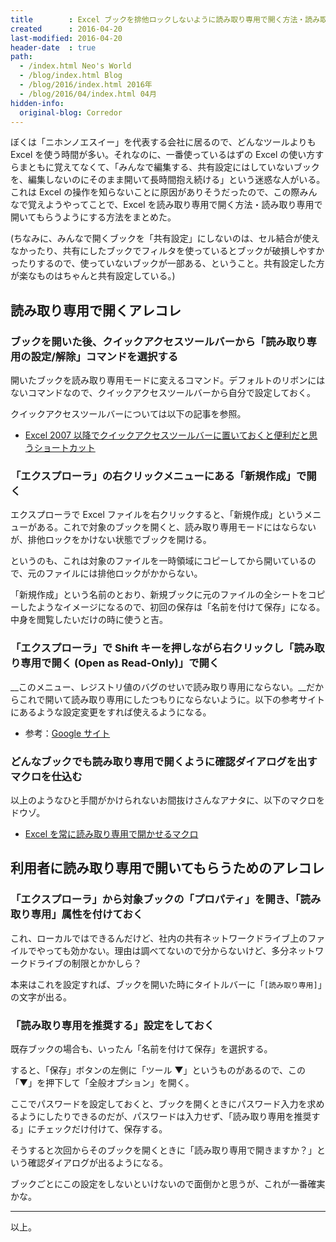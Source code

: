 ```yaml
---
title        : Excel ブックを排他ロックしないように読み取り専用で開く方法・読み取り専用を推奨させる方法
created      : 2016-04-20
last-modified: 2016-04-20
header-date  : true
path:
  - /index.html Neo's World
  - /blog/index.html Blog
  - /blog/2016/index.html 2016年
  - /blog/2016/04/index.html 04月
hidden-info:
  original-blog: Corredor
---
```


ぼくは「ニホンノエスイー」を代表する会社に居るので、どんなツールよりも Excel を使う時間が多い。それなのに、一番使っているはずの Excel の使い方すらまともに覚えてなくて、「みんなで編集する、共有設定にはしていないブックを、編集しないのにそのまま開いて長時間抱え続ける」という迷惑な人がいる。これは Excel の操作を知らないことに原因がありそうだったので、この際みんなで覚えようやってことで、Excel を読み取り専用で開く方法・読み取り専用で開いてもらうようにする方法をまとめた。

(ちなみに、みんなで開くブックを「共有設定」にしないのは、セル結合が使えなかったり、共有にしたブックでフィルタを使っているとブックが破損しやすかったりするので、使っていないブックが一部ある、ということ。共有設定した方が楽なものはちゃんと共有設定している。)

## 読み取り専用で開くアレコレ

### ブックを開いた後、クイックアクセスツールバーから「読み取り専用の設定/解除」コマンドを選択する

開いたブックを読み取り専用モードに変えるコマンド。デフォルトのリボンにはないコマンドなので、クイックアクセスツールバーから自分で設定しておく。

クイックアクセスツールバーについては以下の記事を参照。

- [Excel 2007 以降でクイックアクセスツールバーに置いておくと便利だと思うショートカット](19-01.html)

### 「エクスプローラ」の右クリックメニューにある「新規作成」で開く

エクスプローラで Excel ファイルを右クリックすると、「新規作成」というメニューがある。これで対象のブックを開くと、読み取り専用モードにはならないが、排他ロックをかけない状態でブックを開ける。

というのも、これは対象のファイルを一時領域にコピーしてから開いているので、元のファイルには排他ロックがかからない。

「新規作成」という名前のとおり、新規ブックに元のファイルの全シートをコピーしたようなイメージになるので、初回の保存は「名前を付けて保存」になる。中身を閲覧したいだけの時に使うと吉。

### 「エクスプローラ」で Shift キーを押しながら右クリックし「読み取り専用で開く (Open as Read-Only)」で開く

__このメニュー、レジストリ値のバグのせいで読み取り専用にならない。__だからこれで開いて読み取り専用にしたつもりにならないように。以下の参考サイトにあるような設定変更をすれば使えるようになる。

- 参考：[Google サイト](https://sites.google.com/site/universeof/tips/openasreadonly)

### どんなブックでも読み取り専用で開くように確認ダイアログを出すマクロを仕込む

以上のようなひと手間がかけられないお間抜けさんなアナタに、以下のマクロをドウゾ。

- [Excel を常に読み取り専用で開かせるマクロ](18-01.html)

## 利用者に読み取り専用で開いてもらうためのアレコレ

### 「エクスプローラ」から対象ブックの「プロパティ」を開き、「読み取り専用」属性を付けておく

これ、ローカルではできるんだけど、社内の共有ネットワークドライブ上のファイルでやっても効かない。理由は調べてないので分からないけど、多分ネットワークドライブの制限とかかしら？

本来はこれを設定すれば、ブックを開いた時にタイトルバーに「`[読み取り専用]`」の文字が出る。

### 「読み取り専用を推奨する」設定をしておく

既存ブックの場合も、いったん「名前を付けて保存」を選択する。

すると、「保存」ボタンの左側に「ツール ▼」というものがあるので、この「▼」を押下して「全般オプション」を開く。

ここでパスワードを設定しておくと、ブックを開くときにパスワード入力を求めるようにしたりできるのだが、パスワードは入力せず、「読み取り専用を推奨する」にチェックだけ付けて、保存する。

そうすると次回からそのブックを開くときに「読み取り専用で開きますか？」という確認ダイアログが出るようになる。

ブックごとにこの設定をしないといけないので面倒かと思うが、これが一番確実かな。

---

以上。
